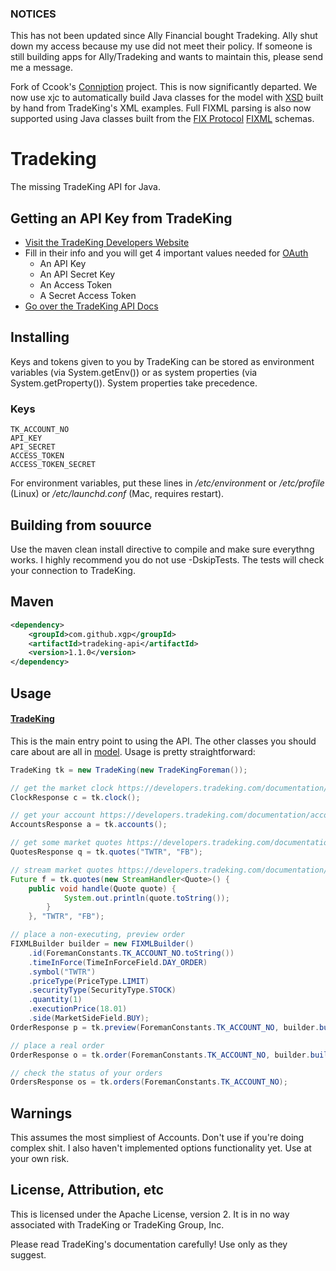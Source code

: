 ### NOTICES
This has not been updated since Ally Financial bought Tradeking. Ally shut down my access because my use did not meet their policy. If someone is still building apps for Ally/Tradeking and wants to maintain this, please send me a message.

Fork of Ccook's [Conniption](https://github.com/Ccook/conniption) project. This is now significantly departed. We now use xjc to automatically build Java classes for the model with [XSD](https://github.com/xgp/tradeking/blob/master/tradeking-model/src/main/xsd/) built by hand from TradeKing's XML examples. Full FIXML parsing is also now supported using Java classes built from the [FIX Protocol](http://www.fixprotocol.org/) [FIXML](https://github.com/xgp/fixml) schemas.

Tradeking
=========

The missing TradeKing API for Java.

## Getting an API Key from TradeKing

* [Visit the TradeKing Developers Website](https://developers.tradeking.com/applications/)  
* Fill in their info and you will get 4 important values needed for [OAuth](http://oauth.net/)
    * An API Key
    * An API Secret Key
    * An Access Token
    * A Secret Access Token
* [Go over the TradeKing API Docs](https://developers.tradeking.com/documentation/getting-started) 

## Installing

Keys and tokens given to you by TradeKing can be stored as environment variables (via System.getEnv()) or as system properties (via System.getProperty()). System properties take precedence.

### Keys

    TK_ACCOUNT_NO
    API_KEY
    API_SECRET
    ACCESS_TOKEN
    ACCESS_TOKEN_SECRET

For environment variables, put these lines in */etc/environment* or */etc/profile* (Linux) or */etc/launchd.conf* (Mac, requires restart).

## Building from souurce

Use the maven clean install directive to compile and make sure everythng works. I highly recommend you do not use -DskipTests. The tests will check your connection to TradeKing.

## Maven 

```xml
<dependency>
    <groupId>com.github.xgp</groupId>
    <artifactId>tradeking-api</artifactId>
    <version>1.1.0</version>
</dependency>
```

## Usage

#### [TradeKing](https://github.com/xgp/tradeking/blob/master/src/main/java/com/celexus/conniption/api/TradeKing.java)

This is the main entry point to using the API. The other classes you should care about are all in [model](https://github.com/xgp/tradeking/blob/master/tradeking-model/). Usage is pretty straightforward:

```java
TradeKing tk = new TradeKing(new TradeKingForeman());

// get the market clock https://developers.tradeking.com/documentation/market-clock-get
ClockResponse c = tk.clock();

// get your account https://developers.tradeking.com/documentation/accounts-get
AccountsResponse a = tk.accounts();

// get some market quotes https://developers.tradeking.com/documentation/market-ext-quotes-get-post
QuotesResponse q = tk.quotes("TWTR", "FB");

// stream market quotes https://developers.tradeking.com/documentation/streaming-market-quotes-get-post
Future f = tk.quotes(new StreamHandler<Quote>() {
    public void handle(Quote quote) {
            System.out.println(quote.toString());
        }
    }, "TWTR", "FB");

// place a non-executing, preview order
FIXMLBuilder builder = new FIXMLBuilder()
    .id(ForemanConstants.TK_ACCOUNT_NO.toString())
    .timeInForce(TimeInForceField.DAY_ORDER)
    .symbol("TWTR")
    .priceType(PriceType.LIMIT)
    .securityType(SecurityType.STOCK)
    .quantity(1)
    .executionPrice(18.01)
    .side(MarketSideField.BUY);
OrderResponse p = tk.preview(ForemanConstants.TK_ACCOUNT_NO, builder.build().toString());

// place a real order
OrderResponse o = tk.order(ForemanConstants.TK_ACCOUNT_NO, builder.build().toString());

// check the status of your orders
OrdersResponse os = tk.orders(ForemanConstants.TK_ACCOUNT_NO);
```
## Warnings

This assumes the most simpliest of Accounts. Don't use if you're doing complex shit. I also haven't implemented options functionality yet. Use at your own risk.

## License, Attribution, etc

This is licensed under the Apache License, version 2. It is in no way associated with TradeKing or TradeKing Group, Inc.

Please read TradeKing's documentation carefully! Use only as they suggest.
